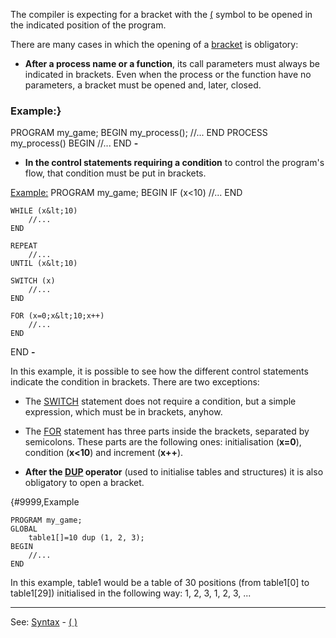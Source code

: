 The compiler is expecting for a bracket with the [(]((__).md) symbol to be opened in the indicated position of the program.

There are many cases in which the opening of a [bracket]((__).md) is obligatory:

- **After a process name or a function**, its call parameters must always be indicated in brackets. Even when the process or the function have no parameters, a bracket must be opened and, later, closed.  

### Example:}
PROGRAM my_game;
BEGIN
    my_process();
    //...
END
PROCESS my_process()
BEGIN
  //...
END
**-**

- **In the control statements requiring a condition** to control the program's flow, that condition must be put in brackets.

[Example:]()
PROGRAM my_game;
BEGIN
    IF (x&lt;10)
        //...
    END

    WHILE (x&lt;10)
        //...
    END

    REPEAT
        //...
    UNTIL (x&lt;10)

    SWITCH (x)
        //...
    END

    FOR (x=0;x&lt;10;x++)
        //...
    END
END
**-**

  In this example, it is possible to see how the different control statements indicate the condition in brackets. There are two exceptions:

  - The [SWITCH](switch_statement.md) statement does not require a condition, but a simple expression, which must be in brackets, anyhow.

  - The [FOR](for_statement.md) statement has three parts inside the brackets, separated
by  semicolons. These parts are the following ones: initialisation (**x=0**),
condition (**x&lt;10**) and increment (**x++**).

- **After the [DUP](dup.md) operator** (used to initialise
tables and structures) it is also obligatory to open a bracket.

{#9999,Example
```
PROGRAM my_game;
GLOBAL
    table1[]=10 dup (1, 2, 3);
BEGIN
    //...
END
```


  In this example, table1 would be a table of 30 positions (from table1[0]
to table1[29]) initialised in the following way: 1, 2, 3, 1, 2, 3, ...

---------------------------------------
See: [Syntax](syntax_of_a_programdot.md) - [( )]((__).md)


